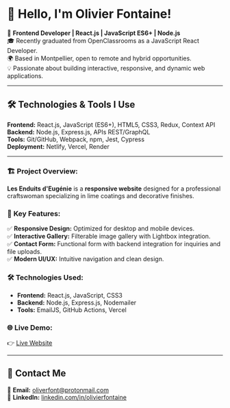 # 👋 Hello, I'm Olivier Fontaine!

🚀 **Frontend Developer | React.js | JavaScript ES6+ | Node.js**  
🎓 Recently graduated from OpenClassrooms as a JavaScript React Developer.  
🌍 Based in Montpellier, open to remote and hybrid opportunities.  
💡 Passionate about building interactive, responsive, and dynamic web applications.  

---

## 🛠️ Technologies & Tools I Use

**Frontend:** React.js, JavaScript (ES6+), HTML5, CSS3, Redux, Context API  
**Backend:** Node.js, Express.js, APIs REST/GraphQL  
**Tools:** Git/GitHub, Webpack, npm, Jest, Cypress  
**Deployment:** Netlify, Vercel, Render  

---

### 🏗️ **Project Overview:**  
**Les Enduits d'Eugénie** is a **responsive website** designed for a professional craftswoman specializing in lime coatings and decorative finishes.  

### 🌟 **Key Features:**  
✅ **Responsive Design:** Optimized for desktop and mobile devices.  
✅ **Interactive Gallery:** Filterable image gallery with Lightbox integration.  
✅ **Contact Form:** Functional form with backend integration for inquiries and file uploads.  
✅ **Modern UI/UX:** Intuitive navigation and clean design.  

### 🛠️ **Technologies Used:**  
- **Frontend:** React.js, JavaScript, CSS3  
- **Backend:** Node.js, Express.js, Nodemailer  
- **Tools:** EmailJS, GitHub Actions, Vercel  

### 🌐 **Live Demo:**  
👉 [Live Website](https://les-enduits-deugenie.fr)  

---

## 💬 Contact Me

📧 **Email:** [oliverfont@protonmail.com](mailto:oliverfont.com)  
💼 **LinkedIn:** [linkedin.com/in/olivierfontaine](https://www.linkedin.com/in/olivier-fontaine-11907b343/)  
